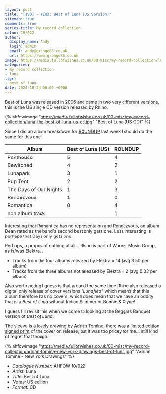 ```yaml
---
layout: post
title: "[190] - #182: Best of Luna (US version)"
sitemap: true
comments: true
series-title: My record collection
catno: 10/022
author:
  display_name: Andy
  login: admin
  email: andy@grange85.co.uk
  url: https://www.grange85.co.uk
image: https://media.fullofwishes.co.uk/00-misc/my-record-collection/luna-the-best-of-luna-us-cd.jpg
categories:
- my record collection
- luna
tags:
- best of luna
date: 2024-10-24 00:00 +0000
---
```

Best of Luna was released in 2006 and came in two very different versions, this is the US single CD version released by Rhino.

{% ahfowimage "https://media.fullofwishes.co.uk/00-misc/my-record-collection/luna-the-best-of-luna-us-cd.jpg" "Best of Luna (US CD)" %}

Since I did an album breakdown for [ROUNDUP](/2024/10/14/my-record-collection-179-luna-roundup-cd/) last week I should do the same for this one:

| Album                  |Best of Luna (US)  |ROUNDUP
|------------------------|-------------------|-------
| Penthouse              |5                  |4
| Bewitched              |4                  |2
| Lunapark               |3                  |1
| Pup Tent               |2                  |2
| The Days of Our Nights |1                  |3
| Rendezvous             |1                  |0 
| Romantica              |0                  |4
| non album track        |                   |1

Interesting that Romantica has no representaion and Rendezvous, an album Dean rated as the band's second best only gets one. Less interesting is perhaps that Days only gets one.

Perhaps, a propos of nothing at all... Rhino is part of Warner Music Group, as is/was Elektra...

 - Tracks from the four albums released by Elektra = 14 (avg 3.50 per album)
 - Tracks from the three albums not released by Elektra = 2 (avg 0.33 per album)

Also worth noting I guess is that around the same time Rhino also released a digital only release of cover versions _"Lunafied"_ which means that this album therefore has no covers, which does mean that we have an oddity that is a _Best of Luna_ without Indian Summer or Bonnie & Clyde!

I guess I'll revisit this when we come to looking at the Beggars Banquet version of _Best of Luna_.

The sleeve is a lovely drawing by [Adrian Tomine](http://www.adrian-tomine.com/Illustrations.html), there was a [limited edition signed print](https://media.fullofwishes.co.uk/02-luna/sleeves/luna-best-of-luna-tomine-poster.jpg) of the cover on release, but it was too pricey for me... still kind of regret that though.

{% ahfowimage "https://media.fullofwishes.co.uk/00-misc/my-record-collection/adrian-tomine-new-york-drawings-best-of-luna.jpg" "Adrian Tomine - New York Drawings" %}

 - *Catalogue Number:* AHFOW 10/022
 - *Artist:* Luna
 - *Title:* Best of Luna
 - *Notes:* US edition
 - *Format:* CD
